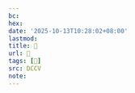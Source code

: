 ```yaml
---
bc:
hex:
date: '2025-10-13T10:28:02+08:00'
lastmod:
title: 􄱭
url: 􄱭
tags: [𦪱]
src: DCCV
note:
---
```

